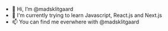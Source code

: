 - 👋 Hi, I’m @madsklitgaard
- 🌱 I'm currently trying to learn Javascript, React.js and Next.js
- 📫 You can find me everwhere with @madsklitgaard

<!---
madsklitgaard/madsklitgaard is a ✨ special ✨ repository because its `README.md` (this file) appears on your GitHub profile.
You can click the Preview link to take a look at your changes.
--->
